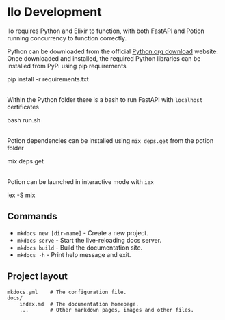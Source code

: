 # Ilo Development

Ilo requires Python and Elixir to function, with both FastAPI and Potion running concurrency to function correctly.

Python can be downloaded from the official <a href="https://www.python.org/downloads/">Python.org download</a> website.
Once downloaded and installed, the required Python libraries can be installed from PyPi using pip requirements

<div id="termynal" data-termynal>
    <span data-ty="input" data-ty-prompt="ilo/python $">pip install -r requirements.txt</span>
</div>

<br>

Within the Python folder there is a bash to run FastAPI with `localhost` certificates
<div id="termynal" data-termynal>
    <span data-ty="input" data-ty-prompt="ilo/python $">bash run.sh</span>
</div>

<br>

Potion dependencies can be installed using `mix deps.get` from the potion folder
<div id="termynal" data-termynal>
    <span data-ty="input" data-ty-prompt="ilo/elixir $">mix deps.get</span>
</div>

<br>

Potion can be launched in interactive mode with `iex`
<div id="termynal" data-termynal>
    <span data-ty="input" data-ty-prompt="ilo/elixir $">iex -S mix</span>
</div>

## Commands

* `mkdocs new [dir-name]` - Create a new project.
* `mkdocs serve` - Start the live-reloading docs server.
* `mkdocs build` - Build the documentation site.
* `mkdocs -h` - Print help message and exit.

## Project layout

    mkdocs.yml    # The configuration file.
    docs/
        index.md  # The documentation homepage.
        ...       # Other markdown pages, images and other files.
